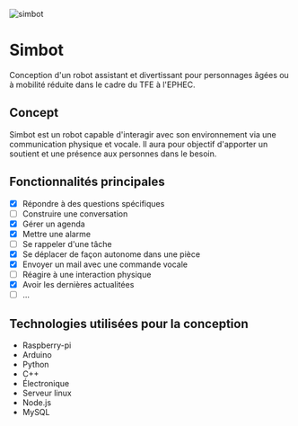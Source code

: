 ![simbot](https://github.com/guivdh/simbot/blob/master/ressource/images/signal-2020-08-23-145111_001%20(2).jpeg)
# Simbot
Conception d'un robot assistant et divertissant pour personnages âgées ou à mobilité réduite dans le cadre du TFE à l'EPHEC.

## Concept
Simbot est un robot capable d'interagir avec son environnement via une communication physique et vocale.
Il aura pour objectif d'apporter un soutient et une présence aux personnes dans le besoin.

## Fonctionnalités principales
- [x] Répondre à des questions spécifiques
- [ ] Construire une conversation
- [x] Gérer un agenda
- [x] Mettre une alarme
- [ ] Se rappeler d'une tâche
- [x] Se déplacer de façon autonome dans une pièce
- [x] Envoyer un mail avec une commande vocale
- [ ] Réagire à une interaction physique
- [x] Avoir les dernières actualitées
- [ ] ...

## Technologies utilisées pour la conception
* Raspberry-pi
* Arduino
* Python
* C++
* Électronique
* Serveur linux
* Node.js
* MySQL
